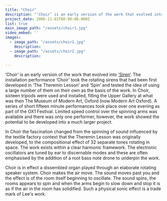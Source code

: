 ```yaml
---
title: "Choir"
description: "‘Choir’ is an early version of the work that evolved into ‘Siren’."
project_date: 2006-11-01T00:00:00.000Z
list: true
main_image_path: "/assets/choir1.jpg"
video_embed: ''
images:
  - image_path: "/assets/choir1.jpg"
    description:
  - image_path: "/assets/choir2.jpg"
    description:
  
---
```

‘Choir’ is an early version of the work that evolved into <a href="{{ site.baseurl }}/projects/siren/">‘Siren’</a>. The installation performance ‘Choir’ took the rotating sirens that had been first developed in ‘The Theremin Lesson’ and ‘Spin’ and tested the idea of using a large number of them on their own as the basis of the work. In Choir, sixteen tripods were used and installed, filling the Upper Gallery at what was then The Museum of Modern Art, Oxford (now Modern Art Oxford). A series of short fifteen minute performances took place over one evening as part of the OX1 Festival. Limited speed control over the spinning arms was available and there was only one performer, however, the work showed the potential to be developed into a much larger project.

In Choir the fascination changed from the spinning of sound influenced by the textile factory context that the Theremin Lesson was originally developed, to the compositional effect of 32 separate tones rotating in space. The work exists within a clear harmonic framework. The electronic oscillators are tuned by ear to discernable modes and these are often emphasised by the addition of a root bass note drone to underpin the work.

Choir is in effect a dissembled organ played through an elaborate rotating speaker system. Choir makes the air move. The sound moves past you and the effect is of the room itself beginning to oscillate. The sound spins, the rooms appears to spin and when the arms begin to slow down and stop it is as if the air in the room has solidified. Such a physical sonic effect is a trade mark of Lee's work.